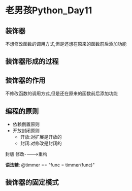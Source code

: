 # 老男孩Python_Day11

## 装饰器

不想修改函数的调用方式,但是还想在原来的函数前后添加功能

## 装饰器形成的过程

## 装饰器的作用

不修改函数的调用方式,但是还在原来的函数前后添加功能

## 编程的原则

- 依赖倒置原则
- 开放封闭原则
  - 开放:对扩展是开放的
  - 封闭:对修改是封闭的

封版   修改---->重构

**语法糖**: @timmer == "func = timmer(func)"

## 装饰器的固定模式

```python

```

